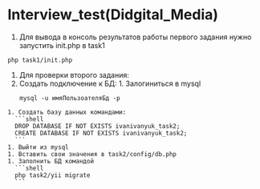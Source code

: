 # Interview_test(Didgital_Media)
1. Для вывода в консоль результатов работы первого задания нужно запустить init.php в task1
```shell
php task1/init.php
```
1. Для проверки второго задания:
  1. Создать подключение к БД:
    1. Залогиниться в mysql
      ```shell
      mysql -u имяПользоателяБд -p
      ```
    1. Создать базу данных командами:
      ```shell
      DROP DATABASE IF NOT EXISTS ivanivanyuk_task2;
      CREATE DATABASE IF NOT EXISTS ivanivanyuk_task2;
      ```
    1. Выйти из mysql
    1. Вставить свои значения в task2/config/db.php
    1. Заполнить БД командой
      ```shell
      php task2/yii migrate
      ```
